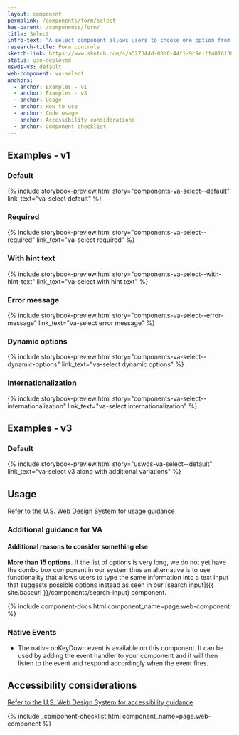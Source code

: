 ```yaml
---
layout: component
permalink: /components/form/select
has-parent: /components/form/
title: Select
intro-text: "A select component allows users to choose one option from a menu."
research-title: Form controls
sketch-link: https://www.sketch.com/s/a52734dd-00d0-44f1-9c9e-ff4016130e5c/p/93AD583C-43C8-40A6-9363-36D3CC2C2AAD/canvas
status: use-deployed
uswds-v3: default
web-component: va-select
anchors:
  - anchor: Examples - v1
  - anchor: Examples - v3
  - anchor: Usage
  - anchor: How to use
  - anchor: Code usage
  - anchor: Accessibility considerations
  - anchor: Component checklist
---
```


## Examples - v1

### Default

{% include storybook-preview.html story="components-va-select--default" link_text="va-select default" %}

### Required

{% include storybook-preview.html story="components-va-select--required" link_text="va-select required" %}

### With hint text

{% include storybook-preview.html story="components-va-select--with-hint-text" link_text="va-select with hint text" %}

### Error message

{% include storybook-preview.html story="components-va-select--error-message" link_text="va-select error message" %}

### Dynamic options

{% include storybook-preview.html story="components-va-select--dynamic-options" link_text="va-select dynamic options" %}

### Internationalization

{% include storybook-preview.html story="components-va-select--internationalization" link_text="va-select internationalization" %}

## Examples - v3

### Default

{% include storybook-preview.html story="uswds-va-select--default" link_text="va-select v3 along with additional variations" %}


## Usage

<a class="vads-c-action-link--blue" href="https://designsystem.digital.gov/components/select/">Refer to the U.S. Web Design System for usage guidance</a>

### Additional guidance for VA

#### Additional reasons to consider something else

**More than 15 options.** If the list of options is very long, we do not yet have the combo box component in our system thus an alternative is to use functionality that allows users to type the same information into a text input that suggests possible options instead as seen in our [search input]({{ site.baseurl }}/components/search-input) component.

{% include component-docs.html component_name=page.web-component %}

### Native Events

- The native onKeyDown event is available on this component. It can be used by adding the event handler to your component and it will then listen to the event and respond accordingly when the event fires.


## Accessibility considerations

<a class="vads-c-action-link--blue" href="https://designsystem.digital.gov/components/select/#accessibility-select">Refer to the U.S. Web Design System for accessibility guidance</a>


{% include _component-checklist.html component_name=page.web-component %}